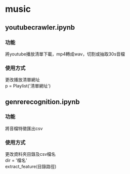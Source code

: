 # music
## youtubecrawler.ipynb
### 功能
將youtube播放清單下載，mp4轉成wav，切割或抽取30s音檔
### 使用方式
更改播放清單網址 \
p = Playlist('清單網址')

## genrerecognition.ipynb
### 功能
將音檔特徵匯出csv
### 使用方式
更改資料夾目錄及csv檔名 \
dir = '檔名' \
extract_feature(目錄路徑)

